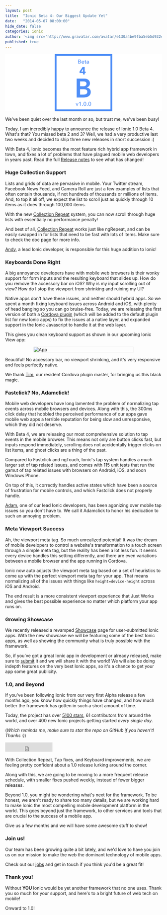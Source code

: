 ```yaml
---
layout: post
title:  "Ionic Beta 4: Our Biggest Update Yet"
date:   "2014-05-07 08:00:00"
hide_date: false
categories: ionic
author: '<img src="http://www.gravatar.com/avatar/e130a4be9fba5eb5d932c813fbe3a58d?s=48&amp;d=mm" class="author-icon"><a href="http://twitter.com/maxlynch" target="_blank">@maxlynch</a>'
published: true
---
```


<img class="showcase-image" src="/img/blog/b4-header.png">

We've been quiet over the last month or so, but trust me, we've been busy!

Today, I am incredibly happy to announce the release of Ionic 1.0 Beta 4. What's that? You missed beta 2 and 3? Well, we had a very productive last two weeks and decided to ship three new releases in short succession :)

With Beta 4, Ionic becomes the most feature rich hybrid app framework in town, and fixes a lot of problems that have plagued mobile web developers in years past. Read the full [Release notes](https://github.com/driftyco/ionic/blob/master/CHANGELOG.md) to see what has changed!

<!-- more -->

### Huge Collection Support

Lists and grids of data are pervasive in mobile. Your Twitter stream, Facebook News Feed, and Camera Roll are just a few examples of lists that often contain thousands, if not hundreds of thousands or millions of items. And, to top it all off, we expect the list to scroll just as quickly through 10 items as it does through 100,000 items.

With the new [Collection Repeat](http://ionicframework.com/docs/api/directive/collectionRepeat/) system, you can now scroll through huge lists with essentially no performance penalty!

And best of all, [Collection Repeat](http://ionicframework.com/docs/api/directive/collectionRepeat/) works just like ngRepeat, and can be easily swapped in for lists that need to be fast with lots of items. Make sure to check the doc page for more info.

[Andy](http://twitter.com/andytjoslin), a lead Ionic developer, is responsible for this huge addition to Ionic!

### Keyboards Done Right

A big annoyance developers have with mobile web browsers is their wonky support for form inputs and the resulting keyboard that slides up. How do you remove the accessory bar on iOS? Why is my input scrolling out of view? How do I stop the viewport from shrinking and ruining my UI? 

Native apps don't have these issues, and neither should hybrid apps. So we spent a month fixing keyboard issues across Android and iOS, with plenty of head banging so you can go bruise-free. Today, we are releasing the first version of both a [Cordova plugin](https://github.com/driftyco/ionic-plugins-keyboard) (which will be added to the default plugin list for new Ionic apps) to fix the issues at a native layer, and expanded support in the Ionic Javascript to handle it at the web layer.

This gives you clean keyboard support as shown in our upcoming Ionic View app:

<img alt="App" src="http://ionicframework.com.s3.amazonaws.com/blog/beta4-keyboard.png" style="width: 320px; border: 1px solid #eee; margin: auto; display: block">

Beautiful! No accessory bar, no viewport shrinking, and it's very responsive and feels perfectly native.

We thank [Tim](http://twitter.com/dopernicus), our resident Cordova plugin master, for bringing us this black magic.

### Fastclick? No, Adamclick!

Mobile web developers have long lamented the problem of normalizing tap events across mobile browsers and devices. Along with this, the 300ms click delay that hobbled the perceived performance of our apps gave mobile web apps a terrible reputation for being slow and unresponsive, which they did not deserve.

With Beta 4, we are releasing our most comprehensive solution to tap events in the mobile browser. This means not only are button clicks fast, but inputs respond immediately, scrolling does not accidentally trigger clicks on list items, and ghost clicks are a thing of the past.

Compared to Fastclick and ngTouch, Ionic's tap system handles a much larger set of tap related issues, and comes with 115 unit tests that run the gamut of tap related issues with browsers on Android, iOS, and soon Windows Phone.

On top of this, it correctly handles active states which have been a source of frustration for mobile controls, and which Fastclick does not properly handle.

[Adam](http://twitter.com/adamdbradley), one of our lead Ionic developers, has been agonizing over mobile tap issues so you don't have to. We call it Adamclick to honor his dedication to such an annoying problem.

### Meta Viewport Success

Ah, the viewport meta tag. So much unrealized potential! It was the dream of mobile developers to control a website's transformation to a touch screen through a simple meta tag, but the reality has been a lot less fun. It seems every device handles this setting differently, and there are even variations between a mobile browser and the app running in Cordova.

Ionic now auto adjusts the viewport meta tag based on a set of heuristics to come up with the perfect viewport meta tag for your app. That means normalizing all of the issues with things like `height=device-height` across iOS and Android.

The end result is a more consistent viewport experience that Just Works and gives the best possible experience no matter which platform your app runs on.

### Growing Showcase

We recently released a revamped [Showcase](http://showcase.ionicframework.com/) page for user-submitted Ionic apps. With the new showcase we will be featuring some of the best Ionic apps, as well as showing the community what is truly possible with the framework.

So, if you've got a great Ionic app in development or already released, make sure to [submit](http://showcase.ionicframework.com/submit) it and we will share it with the world! We will also be doing indepth features on the very best Ionic apps, so it's a chance to get your app some great publicity.

### 1.0, and Beyond

If you've been following Ionic from our very first Alpha release a few months ago, you know how quickly things have changed, and how much better the framework has gotten in such a short amount of time.

Today, the project has over [5100 stars](http://github.com/driftyco/ionic), 61 contributors from around the world, and over 400 new Ionic projects getting started *every single day*.

(*Which reminds me, make sure to star the repo on GitHub if you haven't! Thanks :)*)

<iframe src="http://ghbtns.com/github-btn.html?user=driftyco&repo=ionic&type=watch&count=true&size=large"
  allowtransparency="true" frameborder="0" scrolling="0" width="152" height="30"></iframe>


With Collection Repeat, Tap fixes, and Keyboard improvements, we are feeling pretty confident about a 1.0 release lurking around the corner.

Along with this, we are going to be moving to a more frequent release schedule, with smaller fixes pushed weekly, instead of fewer bigger releases.

Beyond 1.0, you might be wondering what's next for the framework. To be honest, we aren't ready to share too many details, but we are working hard to make Ionic the most compelling mobile development platform in the world. This goes beyond just the framework, to other services and tools that are crucial to the success of a mobile app.

Give us a few months and we will have some awesome stuff to show!

### Join us!

Our team has been growing quite a bit lately, and we'd love to have you join us on our mission to make the web the dominant technology of mobile apps.

Check out our [jobs](/jobs) and get in touch if you think you'd be a great fit!

### Thank you!

Without <strong>YOU</strong> Ionic would be yet another framework that no one uses. Thank you so much for your support, and here's to a bright future of web tech on mobile!

Onward to 1.0!
